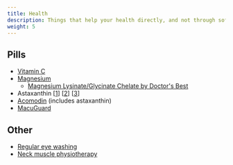 ```yaml
---
title: Health
description: Things that help your health directly, and not through software or hardware
weight: 5
---
```

## Pills

* [Vitamin C](https://ledstrain.org/d/334-treatments-desensitization-pills-exercises-solutions/219)
* [Magnesium](https://ledstrain.org/d/334-treatments-desensitization-pills-exercises-solutions/219)
    * [Magnesium Lysinate/Glycinate Chelate by Doctor's Best](https://ledstrain.org/d/334-treatments-desensitization-pills-exercises-solutions/219)
* Astaxanthin [[1](https://ledstrain.org/d/316-lutein/9)] [[2](https://ledstrain.org/d/514-blue-light-photophobia-eyestrain-muscle-spasms-pain-twitching/57)] [[3](https://ledstrain.org/d/81-non-pwm-sufferer-narrowed-down-to-blue-light-sensitivity-or-overuse/4)]
* [Acomodin](https://ledstrain.org/d/334-treatments-desensitization-pills-exercises-solutions/219) (includes astaxanthin)
* [MacuGuard](https://ledstrain.org/d/1195-supplement-that-helps-my-semi-success-story)

## Other

* [Regular eye washing](https://ledstrain.org/d/334-treatments-desensitization-pills-exercises-solutions/219)
* [Neck muscle physiotherapy](https://ledstrain.org/d/938-check-your-neck-muscles)
